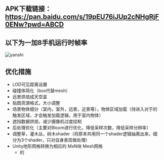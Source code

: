 ## APK下载链接：https://pan.baidu.com/s/19pEU76iJUp2cNHgRjF0ENw?pwd=ABCD 
## 以下为一加8手机运行时帧率
![yanshi](https://user-images.githubusercontent.com/49065462/210364051-238ce39a-4066-4fb7-a9dc-75f1b66cbd1f.jpg)
## 优化措施
- LOD可见距离设置
- 碰撞体简化（box代替mesh）
- 远景烘焙成天空盒
- 贴图资源格式，大小调整
- 场景物体细分（室内，室外，远景，近景等），物体区域加载（待进入对于的触发区域，才会触发加载逻辑，用于室内物体）
- 遮挡数据烘焙，减少摄像机过度绘制
- 后处理优化（主要对Bloom进行优化，降低采样次数，降低采样分辨率）
- 调整草，灌木丛，树木shader（将原本共用同一个shader逻辑抽离出来，细分为3个shader，只对自身表现做处理）
- Unity地形网格转换为相应的 MxN块 Mesh网格
  - 的
